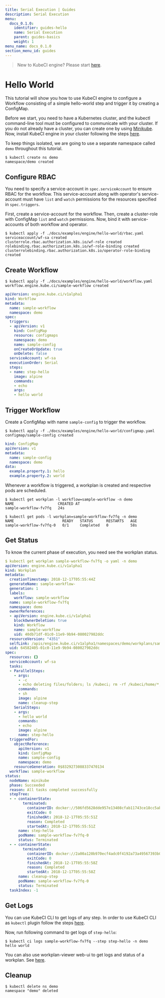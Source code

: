 ```yaml
---
title: Serial Execution | Guides
description: Serial Execution
menu:
  docs_0.1.0:
    identifier: guides-hello
    name: Serial Execution
    parent: guides-basics
    weight: 1
menu_name: docs_0.1.0
section_menu_id: guides
---
```


> New to KubeCI engine? Please start [here](/docs/0.1.0/concepts/README).

# Hello World

This tutorial will show you how to use KubeCI engine to configure a Workflow consisting of a simple hello-world step and trigger it by creating a ConfigMap.

Before we start, you need to have a Kubernetes cluster, and the kubectl command-line tool must be configured to communicate with your cluster. If you do not already have a cluster, you can create one by using [Minikube](https://github.com/kubernetes/minikube). Now, install KubeCI engine in your cluster following the steps [here](/docs/0.1.0/setup/engine/install).

To keep things isolated, we are going to use a separate namespace called `demo` throughout this tutorial.

```console
$ kubectl create ns demo
namespace/demo created
```

## Configure RBAC

You need to specify a service-account in `spec.serviceAccount` to ensure RBAC for the workflow. This service-account along with operator's service-account must have `list` and `watch` permissions for the resources specified in `spec.triggers`.

First, create a service-account for the workflow. Then, create a cluster-role with ConfigMap `list` and `watch` permissions. Now, bind it with service-accounts of both workflow and operator.

```console
$ kubectl apply -f ./docs/examples/engine/hello-world/rbac.yaml
serviceaccount/wf-sa created
clusterrole.rbac.authorization.k8s.io/wf-role created
rolebinding.rbac.authorization.k8s.io/wf-role-binding created
clusterrolebinding.rbac.authorization.k8s.io/operator-role-binding created
```

## Create Workflow

```console
$ kubectl apply -f ./docs/examples/engine/hello-world/workflow.yaml
workflow.engine.kube.ci/sample-workflow created
```

```yaml
apiVersion: engine.kube.ci/v1alpha1
kind: Workflow
metadata:
  name: sample-workflow
  namespace: demo
spec:
  triggers:
  - apiVersion: v1
    kind: ConfigMap
    resource: configmaps
    namespace: demo
    name: sample-config
    onCreateOrUpdate: true
    onDelete: false
  serviceAccount: wf-sa
  executionOrder: Serial
  steps:
  - name: step-hello
    image: alpine
    commands:
    - echo
    args:
    - hello world
```

## Trigger Workflow

Create a ConfigMap with name `sample-config` to trigger the workflow.

```console
$ kubectl apply -f ./docs/examples/engine/hello-world/configmap.yaml
configmap/sample-config created
```

```yaml
kind: ConfigMap
apiVersion: v1
metadata:
  name: sample-config
  namespace: demo
data:
  example.property.1: hello
  example.property.2: world
```

Whenever a workflow is triggered, a workplan is created and respective pods are scheduled.

```console
$ kubectl get workplan -l workflow=sample-workflow -n demo
NAME                    CREATED AT
sample-workflow-fv7fq   24s
```

```console
$ kubectl get pods -l workplan=sample-workflow-fv7fq -n demo
NAME                      READY   STATUS      RESTARTS   AGE
sample-workflow-fv7fq-0   0/1     Completed   0          58s
```

## Get Status

To know the current phase of execution, you need see the workplan status.

```yaml
$ kubectl get workplan sample-workflow-fv7fq -o yaml -n demo
apiVersion: engine.kube.ci/v1alpha1
kind: Workplan
metadata:
  creationTimestamp: 2018-12-17T05:55:44Z
  generateName: sample-workflow-
  generation: 1
  labels:
    workflow: sample-workflow
  name: sample-workflow-fv7fq
  namespace: demo
  ownerReferences:
  - apiVersion: engine.kube.ci/v1alpha1
    blockOwnerDeletion: true
    kind: Workflow
    name: sample-workflow
    uid: 40db71df-01c0-11e9-9b94-080027982ddc
  resourceVersion: "4351"
  selfLink: /apis/engine.kube.ci/v1alpha1/namespaces/demo/workplans/sample-workflow-fv7fq
  uid: 64582405-01c0-11e9-9b94-080027982ddc
spec:
  resources: {}
  serviceAccount: wf-sa
  tasks:
  - ParallelSteps:
    - args:
      - -c
      - echo deleting files/folders; ls /kubeci; rm -rf /kubeci/home/*; rm -rf /kubeci/workspace/*
      commands:
      - sh
      image: alpine
      name: cleanup-step
    SerialSteps:
    - args:
      - hello world
      commands:
      - echo
      image: alpine
      name: step-hello
  triggeredFor:
    objectReference:
      apiVersion: v1
      kind: ConfigMap
      name: sample-config
      namespace: demo
    resourceGeneration: 0$8329273088337470134
  workflow: sample-workflow
status:
  nodeName: minikube
  phase: Succeeded
  reason: All tasks completed successfully
  stepTree:
  - - containerState:
        terminated:
          containerID: docker://506fd5628dde957e13408cfab11743ce18cc5ab5cb67eac1f3227802f89eb321
          exitCode: 0
          finishedAt: 2018-12-17T05:55:51Z
          reason: Completed
          startedAt: 2018-12-17T05:55:51Z
      name: step-hello
      podName: sample-workflow-fv7fq-0
      status: Terminated
  - - containerState:
        terminated:
          containerID: docker://2a00a120b970ecf4adc0f4192a73a49567393b0c3563ddf8330327aaf5828259
          exitCode: 0
          finishedAt: 2018-12-17T05:55:58Z
          reason: Completed
          startedAt: 2018-12-17T05:55:58Z
      name: cleanup-step
      podName: sample-workflow-fv7fq-0
      status: Terminated
  taskIndex: -1
```

## Get Logs

You can use KubeCI CLI to get logs of any step. In order to use KubeCI CLI as `kubectl` plugin follow the steps [here](/docs/0.1.0/setup/cli/install).

Now, run following command to get logs of `step-hello`:

```console
$ kubectl ci logs sample-workflow-fv7fq --step step-hello -n demo
hello world
```

You can also use workplan-viewer web-ui to get logs and status of a workplan. See [here](/docs/0.1.0/guides/engine/cli/workplan_status_logs).

## Cleanup

```console
$ kubectl delete ns demo
namespace "demo" deleted
```
